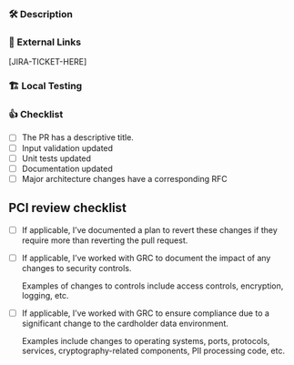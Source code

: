 ### :hammer_and_wrench:  Description

<!-- What changed?
<!-- Why was it changed? -->
<!-- How does it affect end-user behavior? -->

### :link:  External Links

<!-- Issues, RFC, etc. Use the JIRA issue name to auto-link the PR to JIRA. -->
<!-- A Jira ticket must be linked for any customer-facing change. -->

[JIRA-TICKET-HERE]


### :building_construction:  Local Testing

<!-- List steps to test your change on a local environment. -->

### :+1:  Checklist

- [ ] The PR has a descriptive title.
- [ ] Input validation updated
- [ ] Unit tests updated
- [ ] Documentation updated
- [ ] Major architecture changes have a corresponding RFC

## PCI review checklist

- [ ] If applicable, I’ve documented a plan to revert these changes if they require more than reverting the pull request.

- [ ] If applicable, I’ve worked with GRC to document the impact of any changes to security controls.

  Examples of changes to controls include access controls, encryption, logging, etc.

- [ ] If applicable, I’ve worked with GRC to ensure compliance due to a significant change to the cardholder data environment.

  Examples include changes to operating systems, ports, protocols, services, cryptography-related components, PII processing code, etc.
